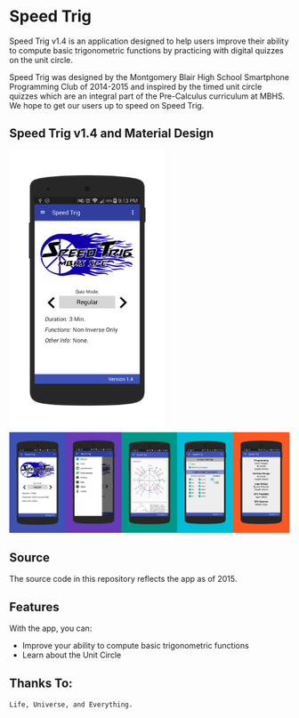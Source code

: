 Speed Trig
==========

Speed Trig v1.4 is an application designed to help users improve their ability to compute basic
trigonometric functions by practicing with digital quizzes on the unit circle. 

Speed Trig was designed by the Montgomery Blair High School Smartphone Programming Club of 2014-2015 
and inspired by the timed unit circle quizzes which are an integral part of the Pre-Calculus curriculum 
at MBHS. We hope to get our users up to speed on Speed Trig.


<h2>Speed Trig v1.4 and Material Design</h2>

![Screenshot](art/MainMenu.png)
![Screenshot](art/Screenshots.png)



<h2>Source</h2>

The source code in this repository reflects the app as of 2015.

<h2>Features</h2>

With the app, you can:

- Improve your ability to compute basic trigonometric functions
- Learn about the Unit Circle




<h2>Thanks To: </h2>

    Life, Universe, and Everything. 
